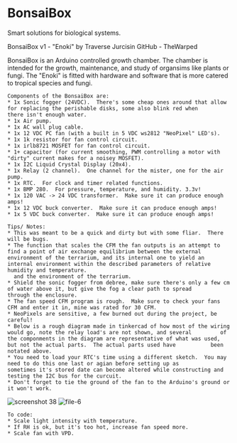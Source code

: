 # BonsaiBox
Smart solutions for biological systems.

  BonsaiBox v1 - "Enoki" 
  by Traverse Jurcisin
  GitHub - TheWarped

  BonsaiBox is an Arduino controlled growth chamber.
  The chamber is intended for the growth, maintenance, 
  and study of organsims like plants or fungi.
  The "Enoki" is fitted with hardware and software
  that is more catered to tropical species and fungi.
  
    Components of the BonsaiBox are:
    * 1x Sonic fogger (24VDC).  There's some cheap ones around that allow for replacing the perishable disks, some also blink red when         there isn't enough water.
    * 1x Air pump.
    * 1x AC wall plug cable.
    * 1x 12 VDC PC fan (with a built in 5 VDC ws2812 "NeoPixel" LED's).  
    * 1x 1k resistor for fan control circuit.
    * 1x irlb8721 MOSFET for fan control circuit.
    * 1+ capacitor (for current smoothing, PWM controlling a motor with "dirty" current makes for a noisey MOSFET).
    * 1x I2C Liquid Crystal Display (20x4).
    * 1x Relay (2 channel).  One channel for the mister, one for the air pump.
    * 1x RTC.  For clock and timer related functions.
    * 1x BMP 280.  For pressure, temperature, and humidity. 3.3v!
    * 1x 120 VAC -> 24 VDC transformer.  Make sure it can produce enough amps!
    * 1x 12 VDC buck converter.  Make sure it can produce enough amps!
    * 1x 5 VDC buck converter.  Make sure it can produce enough amps!

    Tips/ Notes: 
    * This was meant to be a quick and dirty but with some fliar.  There will be bugs.
    * The function that scales the CFM the fan outputs is an attempt to find a point of air exchange equilibrium between the external         environment of the terrarium, and its internal one to yield an internal environment within the described parameters of relative         humidity and temperature.  
      and the environment of the terrarium.
    * Shield the sonic fogger from debree, make sure there's only a few cm of water above it, but give the fog a clear path to spread         through the enclosure.
    * The fan speed CFM program is rough.  Make sure to check your fans CFM and enter it in, mine was rated for 30 CFM.
    * NeoPixels are sensitive, a few burned out during the project, be careful!
    * Below is a rough diagram made in tinkercad of how most of the wiring would go, note the relay load's are not shown, and several         of the componments in the diagram are representative of what was used, but not the actual parts.  The actual parts used have           been notated above.
    * You need to load your RTC's time using a different sketch.  You may need to do this one last or agian before setting up as               sometimes it's stored date can become altered while constructing and testing the I2C bus for the curcuit. 
    * Don't forget to tie the ground of the fan to the Arduino's ground or it won't work. 

![screenshot 38](https://user-images.githubusercontent.com/46633771/51078723-0ebad780-1688-11e9-8134-c8e9ff7da137.png)
![file-6](https://user-images.githubusercontent.com/46633771/51078961-83901080-168c-11e9-8692-31f8562c507f.jpeg)



    To code:
    * Scale light intensity with temperature.
    * If RH is ok, but it's too hot, increase fan speed more.
    * Scale fan with VPD.
